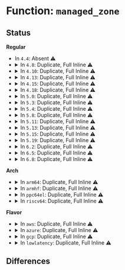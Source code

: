 # Function: <code>managed_zone</code>

## Status
<b>Regular</b>
<ul>
<li>
In <code>4.4</code>: Absent ⚠️
</li>
<li>
<details>
<summary>In <code>4.8</code>: Duplicate, Full Inline ⚠️</summary>

**Collision:** Static Duplication

**Inline:** Full

**Transformation:** False

**Instances:**

```
In mm/page_alloc.c (0)
Location: include/linux/mmzone.h:837
Inline: True
```
```
In mm/vmscan.c (0)
Location: include/linux/mmzone.h:837
Inline: True
```
</details>
</li>
<li>
<details>
<summary>In <code>4.10</code>: Duplicate, Full Inline ⚠️</summary>

**Collision:** Static Duplication

**Inline:** Full

**Transformation:** False

**Instances:**

```
In mm/page_alloc.c (0)
Location: include/linux/mmzone.h:811
Inline: True
```
```
In mm/vmscan.c (0)
Location: include/linux/mmzone.h:811
Inline: True
```
</details>
</li>
<li>
<details>
<summary>In <code>4.13</code>: Duplicate, Full Inline ⚠️</summary>

**Collision:** Static Duplication

**Inline:** Full

**Transformation:** False

**Instances:**

```
In mm/page_alloc.c (0)
Location: include/linux/mmzone.h:831
Inline: True
```
```
In mm/vmscan.c (0)
Location: include/linux/mmzone.h:831
Inline: True
```
</details>
</li>
<li>
<details>
<summary>In <code>4.15</code>: Duplicate, Full Inline ⚠️</summary>

**Collision:** Static Duplication

**Inline:** Full

**Transformation:** False

**Instances:**

```
In mm/page_alloc.c (0)
Location: include/linux/mmzone.h:834
Inline: True
```
```
In mm/vmscan.c (0)
Location: include/linux/mmzone.h:834
Inline: True
```
</details>
</li>
<li>
<details>
<summary>In <code>4.18</code>: Duplicate, Full Inline ⚠️</summary>

**Collision:** Static Duplication

**Inline:** Full

**Transformation:** False

**Instances:**

```
In mm/page_alloc.c (0)
Location: include/linux/mmzone.h:833
Inline: True
```
```
In mm/vmscan.c (0)
Location: include/linux/mmzone.h:833
Inline: True
```
</details>
</li>
<li>
<details>
<summary>In <code>5.0</code>: Duplicate, Full Inline ⚠️</summary>

**Collision:** Static Duplication

**Inline:** Full

**Transformation:** False

**Instances:**

```
In mm/page_alloc.c (ffffffff81206658)
Location: include/linux/mmzone.h:825
Inline: True
Inline callers:
  - mm/page_alloc.c:build_zonerefs_node
```
```
In mm/vmscan.c (ffffffff8121b875)
Location: include/linux/mmzone.h:825
Inline: True
Inline callers:
  - mm/vmscan.c:wakeup_kswapd
  - mm/vmscan.c:wakeup_kswapd
  - mm/vmscan.c:balance_pgdat
  - mm/vmscan.c:balance_pgdat
  - mm/vmscan.c:balance_pgdat
  - mm/vmscan.c:pgdat_balanced
  - mm/vmscan.c:shrink_node
  - mm/vmscan.c:shrink_node_memcg
  - mm/vmscan.c:lruvec_lru_size
```
</details>
</li>
<li>
<details>
<summary>In <code>5.3</code>: Duplicate, Full Inline ⚠️</summary>

**Collision:** Static Duplication

**Inline:** Full

**Transformation:** False

**Instances:**

```
In mm/vmscan.c (ffffffff8122b505)
Location: include/linux/mmzone.h:865
Inline: True
Inline callers:
  - mm/vmscan.c:wakeup_kswapd
  - mm/vmscan.c:wakeup_kswapd
  - mm/vmscan.c:balance_pgdat
  - mm/vmscan.c:balance_pgdat
  - mm/vmscan.c:balance_pgdat
  - mm/vmscan.c:pgdat_balanced
  - mm/vmscan.c:shrink_node
  - mm/vmscan.c:get_scan_count
  - mm/vmscan.c:lruvec_lru_size
```
```
In mm/page_alloc.c (ffffffff8126c608)
Location: include/linux/mmzone.h:865
Inline: True
Inline callers:
  - mm/page_alloc.c:build_zonerefs_node
```
</details>
</li>
<li>
<details>
<summary>In <code>5.4</code>: Duplicate, Full Inline ⚠️</summary>

**Collision:** Static Duplication

**Inline:** Full

**Transformation:** False

**Instances:**

```
In mm/vmscan.c (ffffffff812393d5)
Location: include/linux/mmzone.h:872
Inline: True
Inline callers:
  - mm/vmscan.c:wakeup_kswapd
  - mm/vmscan.c:wakeup_kswapd
  - mm/vmscan.c:balance_pgdat
  - mm/vmscan.c:balance_pgdat
  - mm/vmscan.c:balance_pgdat
  - mm/vmscan.c:pgdat_balanced
  - mm/vmscan.c:shrink_node
  - mm/vmscan.c:get_scan_count
  - mm/vmscan.c:lruvec_lru_size
```
```
In mm/page_alloc.c (ffffffff8127b418)
Location: include/linux/mmzone.h:872
Inline: True
Inline callers:
  - mm/page_alloc.c:build_zonerefs_node
```
</details>
</li>
<li>
<details>
<summary>In <code>5.8</code>: Duplicate, Full Inline ⚠️</summary>

**Collision:** Static Duplication

**Inline:** Full

**Transformation:** False

**Instances:**

```
In mm/vmscan.c (ffffffff8126a975)
Location: include/linux/mmzone.h:856
Inline: True
Inline callers:
  - mm/vmscan.c:wakeup_kswapd
  - mm/vmscan.c:wakeup_kswapd
  - mm/vmscan.c:balance_pgdat
  - mm/vmscan.c:balance_pgdat
  - mm/vmscan.c:balance_pgdat
  - mm/vmscan.c:pgdat_balanced
  - mm/vmscan.c:shrink_node
  - mm/vmscan.c:shrink_node
  - mm/vmscan.c:get_scan_count
```
```
In mm/page_alloc.c (ffffffff812ad5b8)
Location: include/linux/mmzone.h:856
Inline: True
Inline callers:
  - mm/page_alloc.c:build_zonerefs_node
```
</details>
</li>
<li>
<details>
<summary>In <code>5.11</code>: Duplicate, Full Inline ⚠️</summary>

**Collision:** Static Duplication

**Inline:** Full

**Transformation:** False

**Instances:**

```
In mm/vmscan.c (ffffffff812753d5)
Location: include/linux/mmzone.h:894
Inline: True
Inline callers:
  - mm/vmscan.c:wakeup_kswapd
  - mm/vmscan.c:wakeup_kswapd
  - mm/vmscan.c:balance_pgdat
  - mm/vmscan.c:balance_pgdat
  - mm/vmscan.c:balance_pgdat
  - mm/vmscan.c:pgdat_balanced
  - mm/vmscan.c:shrink_node
  - mm/vmscan.c:shrink_node
  - mm/vmscan.c:get_scan_count
```
```
In mm/page_alloc.c (ffffffff812b8f98)
Location: include/linux/mmzone.h:894
Inline: True
Inline callers:
  - mm/page_alloc.c:build_zonerefs_node
```
</details>
</li>
<li>
<details>
<summary>In <code>5.13</code>: Duplicate, Full Inline ⚠️</summary>

**Collision:** Static Duplication

**Inline:** Full

**Transformation:** False

**Instances:**

```
In mm/vmscan.c (ffffffff8127a6f5)
Location: include/linux/mmzone.h:953
Inline: True
Inline callers:
  - mm/vmscan.c:wakeup_kswapd
  - mm/vmscan.c:wakeup_kswapd
  - mm/vmscan.c:balance_pgdat
  - mm/vmscan.c:balance_pgdat
  - mm/vmscan.c:balance_pgdat
  - mm/vmscan.c:pgdat_balanced
  - mm/vmscan.c:shrink_node
  - mm/vmscan.c:shrink_node
  - mm/vmscan.c:get_scan_count
```
```
In mm/page_alloc.c (ffffffff812be468)
Location: include/linux/mmzone.h:953
Inline: True
Inline callers:
  - mm/page_alloc.c:build_zonerefs_node
```
</details>
</li>
<li>
<details>
<summary>In <code>5.15</code>: Duplicate, Full Inline ⚠️</summary>

**Collision:** Static Duplication

**Inline:** Full

**Transformation:** False

**Instances:**

```
In mm/vmscan.c (ffffffff812b8755)
Location: include/linux/mmzone.h:992
Inline: True
Inline callers:
  - mm/vmscan.c:wakeup_kswapd
  - mm/vmscan.c:wakeup_kswapd
  - mm/vmscan.c:balance_pgdat
  - mm/vmscan.c:balance_pgdat
  - mm/vmscan.c:balance_pgdat
  - mm/vmscan.c:balance_pgdat
  - mm/vmscan.c:balance_pgdat
  - mm/vmscan.c:pgdat_balanced
  - mm/vmscan.c:shrink_node
  - mm/vmscan.c:shrink_node
  - mm/vmscan.c:get_scan_count
```
```
In mm/page_alloc.c (ffffffff81300bab)
Location: include/linux/mmzone.h:992
Inline: True
Inline callers:
  - mm/page_alloc.c:build_zonerefs_node
  - mm/page_alloc.c:warn_alloc
```
</details>
</li>
<li>
<details>
<summary>In <code>5.19</code>: Duplicate, Full Inline ⚠️</summary>

**Collision:** Static Duplication

**Inline:** Full

**Transformation:** False

**Instances:**

```
In mm/vmscan.c (ffffffff81314185)
Location: include/linux/mmzone.h:1014
Inline: True
Inline callers:
  - mm/vmscan.c:wakeup_kswapd
  - mm/vmscan.c:wakeup_kswapd
  - mm/vmscan.c:balance_pgdat
  - mm/vmscan.c:balance_pgdat
  - mm/vmscan.c:balance_pgdat
  - mm/vmscan.c:balance_pgdat
  - mm/vmscan.c:balance_pgdat
  - mm/vmscan.c:pgdat_balanced
  - mm/vmscan.c:allow_direct_reclaim
  - mm/vmscan.c:shrink_node
  - mm/vmscan.c:shrink_node
  - mm/vmscan.c:get_scan_count
  - mm/vmscan.c:reclaim_throttle
```
```
In mm/page_alloc.c (ffffffff813691d4)
Location: include/linux/mmzone.h:1014
Inline: True
Inline callers:
  - mm/page_alloc.c:wake_all_kswapds
  - mm/page_alloc.c:warn_alloc
```
```
In mm/migrate.c (ffffffff813b2d86)
Location: include/linux/mmzone.h:1014
Inline: True
Inline callers:
  - mm/migrate.c:numamigrate_isolate_page
  - mm/migrate.c:numamigrate_isolate_page
```
</details>
</li>
<li>
<details>
<summary>In <code>6.2</code>: Duplicate, Full Inline ⚠️</summary>

**Collision:** Static Duplication

**Inline:** Full

**Transformation:** False

**Instances:**

```
In mm/vmscan.c (ffffffff81388245)
Location: include/linux/mmzone.h:1334
Inline: True
Inline callers:
  - mm/vmscan.c:wakeup_kswapd
  - mm/vmscan.c:wakeup_kswapd
  - mm/vmscan.c:balance_pgdat
  - mm/vmscan.c:balance_pgdat
  - mm/vmscan.c:balance_pgdat
  - mm/vmscan.c:balance_pgdat
  - mm/vmscan.c:balance_pgdat
  - mm/vmscan.c:pgdat_balanced
  - mm/vmscan.c:allow_direct_reclaim
  - mm/vmscan.c:shrink_node
  - mm/vmscan.c:lru_gen_shrink_lruvec
  - mm/vmscan.c:get_scan_count
  - mm/vmscan.c:prepare_scan_count
  - mm/vmscan.c:reclaim_throttle
```
```
In mm/page_alloc.c (ffffffff813e4f74)
Location: include/linux/mmzone.h:1334
Inline: True
Inline callers:
  - mm/page_alloc.c:wake_all_kswapds
  - mm/page_alloc.c:warn_alloc
```
```
In mm/migrate.c (ffffffff814331eb)
Location: include/linux/mmzone.h:1334
Inline: True
Inline callers:
  - mm/migrate.c:numamigrate_isolate_page
  - mm/migrate.c:numamigrate_isolate_page
```
```
In mm/huge_memory.c (ffffffff814428fc)
Location: include/linux/mmzone.h:1334
Inline: True
Inline callers:
  - mm/huge_memory.c:split_huge_pages_all
```
</details>
</li>
<li>
<details>
<summary>In <code>6.5</code>: Duplicate, Full Inline ⚠️</summary>

**Collision:** Static Duplication

**Inline:** Full

**Transformation:** False

**Instances:**

```
In mm/vmscan.c (ffffffff813ba525)
Location: include/linux/mmzone.h:1480
Inline: True
Inline callers:
  - mm/vmscan.c:wakeup_kswapd
  - mm/vmscan.c:wakeup_kswapd
  - mm/vmscan.c:balance_pgdat
  - mm/vmscan.c:balance_pgdat
  - mm/vmscan.c:balance_pgdat
  - mm/vmscan.c:balance_pgdat
  - mm/vmscan.c:balance_pgdat
  - mm/vmscan.c:pgdat_balanced
  - mm/vmscan.c:allow_direct_reclaim
  - mm/vmscan.c:shrink_node
  - mm/vmscan.c:get_scan_count
  - mm/vmscan.c:prepare_scan_count
  - mm/vmscan.c:reclaim_throttle
```
```
In mm/page_alloc.c (ffffffff81419ea4)
Location: include/linux/mmzone.h:1480
Inline: True
Inline callers:
  - mm/page_alloc.c:wake_all_kswapds
  - mm/page_alloc.c:warn_alloc
```
```
In mm/migrate.c (ffffffff81468b04)
Location: include/linux/mmzone.h:1480
Inline: True
Inline callers:
  - mm/migrate.c:numamigrate_isolate_page
  - mm/migrate.c:numamigrate_isolate_page
```
```
In mm/huge_memory.c (ffffffff81478227)
Location: include/linux/mmzone.h:1480
Inline: True
Inline callers:
  - mm/huge_memory.c:split_huge_pages_all
```
</details>
</li>
<li>
<details>
<summary>In <code>6.8</code>: Duplicate, Full Inline ⚠️</summary>

**Collision:** Static Duplication

**Inline:** Full

**Transformation:** False

**Instances:**

```
In mm/vmscan.c (ffffffff813e3645)
Location: include/linux/mmzone.h:1490
Inline: True
Inline callers:
  - mm/vmscan.c:wakeup_kswapd
  - mm/vmscan.c:wakeup_kswapd
  - mm/vmscan.c:balance_pgdat
  - mm/vmscan.c:balance_pgdat
  - mm/vmscan.c:balance_pgdat
  - mm/vmscan.c:balance_pgdat
  - mm/vmscan.c:balance_pgdat
  - mm/vmscan.c:pgdat_balanced
  - mm/vmscan.c:allow_direct_reclaim
  - mm/vmscan.c:shrink_node
  - mm/vmscan.c:should_abort_scan
  - mm/vmscan.c:get_scan_count
  - mm/vmscan.c:prepare_scan_control
  - mm/vmscan.c:reclaim_throttle
```
```
In mm/page_alloc.c (ffffffff81446934)
Location: include/linux/mmzone.h:1490
Inline: True
Inline callers:
  - mm/page_alloc.c:wake_all_kswapds
  - mm/page_alloc.c:warn_alloc
```
```
In mm/migrate.c (ffffffff8149ac3b)
Location: include/linux/mmzone.h:1490
Inline: True
Inline callers:
  - mm/migrate.c:migrate_misplaced_folio
  - mm/migrate.c:migrate_misplaced_folio
```
```
In mm/huge_memory.c (ffffffff814a7967)
Location: include/linux/mmzone.h:1490
Inline: True
Inline callers:
  - mm/huge_memory.c:split_huge_pages_all
```
</details>
</li>
</ul>
<b>Arch</b>
<ul>
<li>
<details>
<summary>In <code>arm64</code>: Duplicate, Full Inline ⚠️</summary>

**Collision:** Static Duplication

**Inline:** Full

**Transformation:** False

**Instances:**

```
In mm/vmscan.c (ffff8000102ca2b8)
Location: include/linux/mmzone.h:872
Inline: True
Inline callers:
  - mm/vmscan.c:wakeup_kswapd
  - mm/vmscan.c:wakeup_kswapd
  - mm/vmscan.c:balance_pgdat
  - mm/vmscan.c:balance_pgdat
  - mm/vmscan.c:balance_pgdat
  - mm/vmscan.c:pgdat_balanced
  - mm/vmscan.c:shrink_node
  - mm/vmscan.c:get_scan_count
  - mm/vmscan.c:lruvec_lru_size
```
```
In mm/page_alloc.c (ffff8000103129c4)
Location: include/linux/mmzone.h:872
Inline: True
Inline callers:
  - mm/page_alloc.c:build_zonerefs_node
```
</details>
</li>
<li>
<details>
<summary>In <code>armhf</code>: Duplicate, Full Inline ⚠️</summary>

**Collision:** Static Duplication

**Inline:** Full

**Transformation:** False

**Instances:**

```
In mm/vmscan.c (c04f4104)
Location: include/linux/mmzone.h:872
Inline: True
Inline callers:
  - mm/vmscan.c:wakeup_kswapd
  - mm/vmscan.c:wakeup_kswapd
  - mm/vmscan.c:balance_pgdat
  - mm/vmscan.c:balance_pgdat
  - mm/vmscan.c:balance_pgdat
  - mm/vmscan.c:pgdat_balanced
  - mm/vmscan.c:shrink_node
  - mm/vmscan.c:get_scan_count
  - mm/vmscan.c:lruvec_lru_size
```
```
In mm/page_alloc.c (c052d5d0)
Location: include/linux/mmzone.h:872
Inline: True
Inline callers:
  - mm/page_alloc.c:build_zonelists
  - mm/page_alloc.c:build_zonelists
  - mm/page_alloc.c:build_zonelists
```
</details>
</li>
<li>
<details>
<summary>In <code>ppc64el</code>: Duplicate, Full Inline ⚠️</summary>

**Collision:** Static Duplication

**Inline:** Full

**Transformation:** False

**Instances:**

```
In mm/vmscan.c (c000000000386c10)
Location: include/linux/mmzone.h:872
Inline: True
Inline callers:
  - mm/vmscan.c:wakeup_kswapd
  - mm/vmscan.c:wakeup_kswapd
  - mm/vmscan.c:balance_pgdat
  - mm/vmscan.c:balance_pgdat
  - mm/vmscan.c:balance_pgdat
  - mm/vmscan.c:pgdat_balanced
  - mm/vmscan.c:shrink_node
  - mm/vmscan.c:get_scan_count
  - mm/vmscan.c:lruvec_lru_size
```
```
In mm/page_alloc.c (c0000000003e399c)
Location: include/linux/mmzone.h:872
Inline: True
Inline callers:
  - mm/page_alloc.c:build_zonerefs_node
```
</details>
</li>
<li>
<details>
<summary>In <code>riscv64</code>: Duplicate, Full Inline ⚠️</summary>

**Collision:** Static Duplication

**Inline:** Full

**Transformation:** False

**Instances:**

```
In mm/vmscan.c (ffffffe0001e93e4)
Location: include/linux/mmzone.h:872
Inline: True
Inline callers:
  - mm/vmscan.c:wakeup_kswapd
  - mm/vmscan.c:wakeup_kswapd
  - mm/vmscan.c:balance_pgdat
  - mm/vmscan.c:balance_pgdat
  - mm/vmscan.c:balance_pgdat
  - mm/vmscan.c:pgdat_balanced
  - mm/vmscan.c:shrink_node
  - mm/vmscan.c:get_scan_count
  - mm/vmscan.c:lruvec_lru_size
```
```
In mm/page_alloc.c (ffffffe000219dac)
Location: include/linux/mmzone.h:872
Inline: True
Inline callers:
  - mm/page_alloc.c:build_zonelists
  - mm/page_alloc.c:build_zonelists
  - mm/page_alloc.c:build_zonelists
```
</details>
</li>
</ul>
<b>Flavor</b>
<ul>
<li>
<details>
<summary>In <code>aws</code>: Duplicate, Full Inline ⚠️</summary>

**Collision:** Static Duplication

**Inline:** Full

**Transformation:** False

**Instances:**

```
In mm/vmscan.c (ffffffff81231a25)
Location: include/linux/mmzone.h:872
Inline: True
Inline callers:
  - mm/vmscan.c:wakeup_kswapd
  - mm/vmscan.c:wakeup_kswapd
  - mm/vmscan.c:balance_pgdat
  - mm/vmscan.c:balance_pgdat
  - mm/vmscan.c:balance_pgdat
  - mm/vmscan.c:pgdat_balanced
  - mm/vmscan.c:shrink_node
  - mm/vmscan.c:get_scan_count
  - mm/vmscan.c:lruvec_lru_size
```
```
In mm/page_alloc.c (ffffffff81273a68)
Location: include/linux/mmzone.h:872
Inline: True
Inline callers:
  - mm/page_alloc.c:build_zonerefs_node
```
</details>
</li>
<li>
<details>
<summary>In <code>azure</code>: Duplicate, Full Inline ⚠️</summary>

**Collision:** Static Duplication

**Inline:** Full

**Transformation:** False

**Instances:**

```
In mm/vmscan.c (ffffffff81224ae5)
Location: include/linux/mmzone.h:872
Inline: True
Inline callers:
  - mm/vmscan.c:wakeup_kswapd
  - mm/vmscan.c:wakeup_kswapd
  - mm/vmscan.c:balance_pgdat
  - mm/vmscan.c:balance_pgdat
  - mm/vmscan.c:balance_pgdat
  - mm/vmscan.c:pgdat_balanced
  - mm/vmscan.c:shrink_node
  - mm/vmscan.c:get_scan_count
  - mm/vmscan.c:lruvec_lru_size
```
```
In mm/page_alloc.c (ffffffff812659d8)
Location: include/linux/mmzone.h:872
Inline: True
Inline callers:
  - mm/page_alloc.c:build_zonerefs_node
```
</details>
</li>
<li>
<details>
<summary>In <code>gcp</code>: Duplicate, Full Inline ⚠️</summary>

**Collision:** Static Duplication

**Inline:** Full

**Transformation:** False

**Instances:**

```
In mm/vmscan.c (ffffffff8122f7c5)
Location: include/linux/mmzone.h:872
Inline: True
Inline callers:
  - mm/vmscan.c:wakeup_kswapd
  - mm/vmscan.c:wakeup_kswapd
  - mm/vmscan.c:balance_pgdat
  - mm/vmscan.c:balance_pgdat
  - mm/vmscan.c:balance_pgdat
  - mm/vmscan.c:pgdat_balanced
  - mm/vmscan.c:shrink_node
  - mm/vmscan.c:get_scan_count
  - mm/vmscan.c:lruvec_lru_size
```
```
In mm/page_alloc.c (ffffffff81271808)
Location: include/linux/mmzone.h:872
Inline: True
Inline callers:
  - mm/page_alloc.c:build_zonerefs_node
```
</details>
</li>
<li>
<details>
<summary>In <code>lowlatency</code>: Duplicate, Full Inline ⚠️</summary>

**Collision:** Static Duplication

**Inline:** Full

**Transformation:** False

**Instances:**

```
In mm/vmscan.c (ffffffff8123ebf5)
Location: include/linux/mmzone.h:872
Inline: True
Inline callers:
  - mm/vmscan.c:wakeup_kswapd
  - mm/vmscan.c:wakeup_kswapd
  - mm/vmscan.c:balance_pgdat
  - mm/vmscan.c:balance_pgdat
  - mm/vmscan.c:balance_pgdat
  - mm/vmscan.c:pgdat_balanced
  - mm/vmscan.c:shrink_node
  - mm/vmscan.c:get_scan_count
  - mm/vmscan.c:lruvec_lru_size
```
```
In mm/page_alloc.c (ffffffff81281268)
Location: include/linux/mmzone.h:872
Inline: True
Inline callers:
  - mm/page_alloc.c:build_zonerefs_node
```
</details>
</li>
</ul>

## Differences
